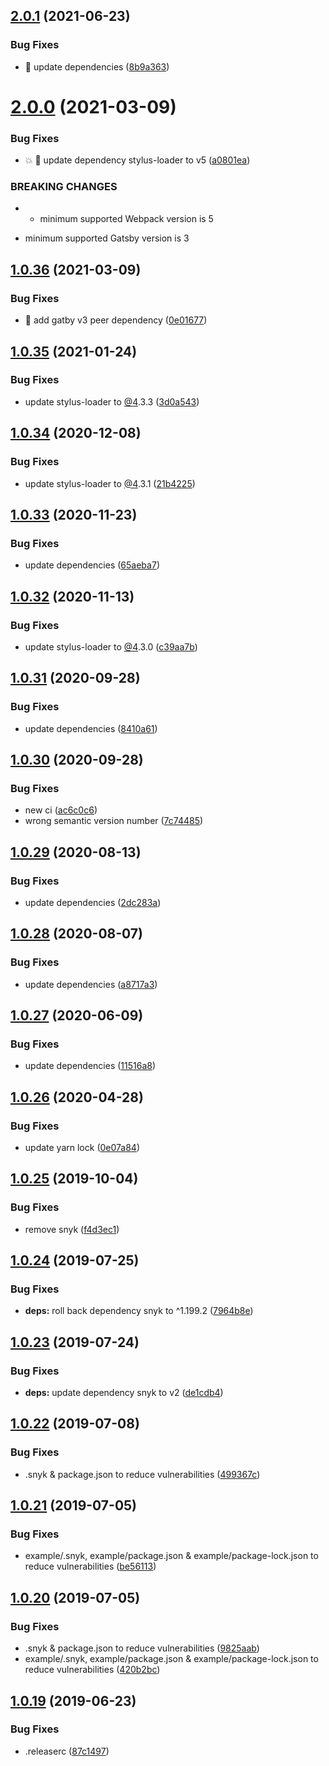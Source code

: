 ## [2.0.1](https://github.com/JimmyBeldone/gatsby-plugin-stylus-resources/compare/v2.0.0...v2.0.1) (2021-06-23)


### Bug Fixes

* 🐛 update dependencies ([8b9a363](https://github.com/JimmyBeldone/gatsby-plugin-stylus-resources/commit/8b9a363a76e63a1cf47f35193acdf9dd3a9e4da1))

# [2.0.0](https://github.com/JimmyBeldone/gatsby-plugin-stylus-resources/compare/v1.0.36...v2.0.0) (2021-03-09)


### Bug Fixes

* 💥 🐛 update dependency stylus-loader to v5 ([a0801ea](https://github.com/JimmyBeldone/gatsby-plugin-stylus-resources/commit/a0801eaaf4747fc746326c3fc0cf0ce1dd7c8384))


### BREAKING CHANGES

* - minimum supported Webpack version is 5
- minimum supported Gatsby version is 3

## [1.0.36](https://github.com/JimmyBeldone/gatsby-plugin-stylus-resources/compare/v1.0.35...v1.0.36) (2021-03-09)


### Bug Fixes

* 🐛 add gatby v3 peer dependency ([0e01677](https://github.com/JimmyBeldone/gatsby-plugin-stylus-resources/commit/0e0167785d4b9d1bc897bf7427fcf2afee87426b))

## [1.0.35](https://github.com/JimmyBeldone/gatsby-plugin-stylus-resources/compare/v1.0.34...v1.0.35) (2021-01-24)


### Bug Fixes

* update stylus-loader to [@4](https://github.com/4).3.3 ([3d0a543](https://github.com/JimmyBeldone/gatsby-plugin-stylus-resources/commit/3d0a54355f44ad833648ade88bdcad376a41a107))

## [1.0.34](https://github.com/JimmyBeldone/gatsby-plugin-stylus-resources/compare/v1.0.33...v1.0.34) (2020-12-08)


### Bug Fixes

* update stylus-loader to [@4](https://github.com/4).3.1 ([21b4225](https://github.com/JimmyBeldone/gatsby-plugin-stylus-resources/commit/21b422580238a6b8c8efb52146e732184a2cf23e))

## [1.0.33](https://github.com/JimmyBeldone/gatsby-plugin-stylus-resources/compare/v1.0.32...v1.0.33) (2020-11-23)


### Bug Fixes

* update dependencies ([65aeba7](https://github.com/JimmyBeldone/gatsby-plugin-stylus-resources/commit/65aeba7f30a0938a3c2bf63529e7380fdf9b5f2e))

## [1.0.32](https://github.com/JimmyBeldone/gatsby-plugin-stylus-resources/compare/v1.0.31...v1.0.32) (2020-11-13)


### Bug Fixes

* update stylus-loader to [@4](https://github.com/4).3.0 ([c39aa7b](https://github.com/JimmyBeldone/gatsby-plugin-stylus-resources/commit/c39aa7bb2a4f7c82d481567429f34e9f281e1251))

## [1.0.31](https://github.com/JimmyBeldone/gatsby-plugin-stylus-resources/compare/v1.0.30...v1.0.31) (2020-09-28)


### Bug Fixes

* update dependencies ([8410a61](https://github.com/JimmyBeldone/gatsby-plugin-stylus-resources/commit/8410a616c9a5b0e67a965f3817e2983870df57bb))

## [1.0.30](https://github.com/JimmyBeldone/gatsby-plugin-stylus-resources/compare/v1.0.29...v1.0.30) (2020-09-28)


### Bug Fixes

* new ci ([ac6c0c6](https://github.com/JimmyBeldone/gatsby-plugin-stylus-resources/commit/ac6c0c64d25731fdf7527bf7523fa7f1bd163f87))
* wrong semantic version number ([7c74485](https://github.com/JimmyBeldone/gatsby-plugin-stylus-resources/commit/7c7448557b6b875873afd73946c8c8c699eec558))

## [1.0.29](https://github.com/JimmyBeldone/gatsby-plugin-stylus-resources/compare/v1.0.28...v1.0.29) (2020-08-13)


### Bug Fixes

* update dependencies ([2dc283a](https://github.com/JimmyBeldone/gatsby-plugin-stylus-resources/commit/2dc283a1cd1cc029cf197cf91bf7548b225043d5))

## [1.0.28](https://github.com/JimmyBeldone/gatsby-plugin-stylus-resources/compare/v1.0.27...v1.0.28) (2020-08-07)


### Bug Fixes

* update dependencies ([a8717a3](https://github.com/JimmyBeldone/gatsby-plugin-stylus-resources/commit/a8717a3a7bbc8001fc89ae838b74c0fee344fffa))

## [1.0.27](https://github.com/JimmyBeldone/gatsby-plugin-stylus-resources/compare/v1.0.26...v1.0.27) (2020-06-09)


### Bug Fixes

* update dependencies ([11516a8](https://github.com/JimmyBeldone/gatsby-plugin-stylus-resources/commit/11516a8f1118a457de7ce65a4bc8cb02437ff2f7))

## [1.0.26](https://github.com/JimmyBeldone/gatsby-plugin-stylus-resources/compare/v1.0.25...v1.0.26) (2020-04-28)


### Bug Fixes

* update yarn lock ([0e07a84](https://github.com/JimmyBeldone/gatsby-plugin-stylus-resources/commit/0e07a84e5e1e40a1b7a72ae8f20531375ef72474))

## [1.0.25](https://github.com/JimmyBeldone/gatsby-plugin-stylus-resources/compare/v1.0.24...v1.0.25) (2019-10-04)


### Bug Fixes

* remove snyk ([f4d3ec1](https://github.com/JimmyBeldone/gatsby-plugin-stylus-resources/commit/f4d3ec1))

## [1.0.24](https://github.com/JimmyBeldone/gatsby-plugin-stylus-resources/compare/v1.0.23...v1.0.24) (2019-07-25)


### Bug Fixes

* **deps:** roll back dependency snyk to ^1.199.2 ([7964b8e](https://github.com/JimmyBeldone/gatsby-plugin-stylus-resources/commit/7964b8e))

## [1.0.23](https://github.com/JimmyBeldone/gatsby-plugin-stylus-resources/compare/v1.0.22...v1.0.23) (2019-07-24)


### Bug Fixes

* **deps:** update dependency snyk to v2 ([de1cdb4](https://github.com/JimmyBeldone/gatsby-plugin-stylus-resources/commit/de1cdb4))

## [1.0.22](https://github.com/JimmyBeldone/gatsby-plugin-stylus-resources/compare/v1.0.21...v1.0.22) (2019-07-08)


### Bug Fixes

* .snyk & package.json to reduce vulnerabilities ([499367c](https://github.com/JimmyBeldone/gatsby-plugin-stylus-resources/commit/499367c))

## [1.0.21](https://github.com/JimmyBeldone/gatsby-plugin-stylus-resources/compare/v1.0.20...v1.0.21) (2019-07-05)


### Bug Fixes

* example/.snyk, example/package.json & example/package-lock.json to reduce vulnerabilities ([be56113](https://github.com/JimmyBeldone/gatsby-plugin-stylus-resources/commit/be56113))

## [1.0.20](https://github.com/JimmyBeldone/gatsby-plugin-stylus-resources/compare/v1.0.19...v1.0.20) (2019-07-05)


### Bug Fixes

* .snyk & package.json to reduce vulnerabilities ([9825aab](https://github.com/JimmyBeldone/gatsby-plugin-stylus-resources/commit/9825aab))
* example/.snyk, example/package.json & example/package-lock.json to reduce vulnerabilities ([420b2bc](https://github.com/JimmyBeldone/gatsby-plugin-stylus-resources/commit/420b2bc))

## [1.0.19](https://github.com/JimmyBeldone/gatsby-plugin-stylus-resources/compare/v1.0.18...v1.0.19) (2019-06-23)


### Bug Fixes

* .releaserc ([87c1497](https://github.com/JimmyBeldone/gatsby-plugin-stylus-resources/commit/87c1497))
